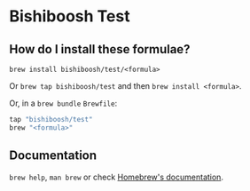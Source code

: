 # Bishiboosh Test

## How do I install these formulae?

`brew install bishiboosh/test/<formula>`

Or `brew tap bishiboosh/test` and then `brew install <formula>`.

Or, in a `brew bundle` `Brewfile`:

```ruby
tap "bishiboosh/test"
brew "<formula>"
```

## Documentation

`brew help`, `man brew` or check [Homebrew's documentation](https://docs.brew.sh).
